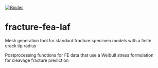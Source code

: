 [![Binder](https://mybinder.org/badge_logo.svg)](https://mybinder.org/v2/gh/maria-yankova/fracture-fea-laf/HEAD)

# fracture-fea-laf

Mesh generation tool for standard fracture specimen models with a finite crack tip radius

Postprocessing functions for FE data that use a Weibull stress formulation for cleavage fracture prediction

